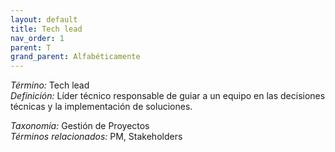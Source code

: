 ```yaml
---
layout: default
title: Tech lead
nav_order: 1
parent: T
grand_parent: Alfabéticamente
---
```


*Término:* Tech lead  
*Definición:* Líder técnico responsable de guiar a un equipo en las decisiones técnicas y la implementación de soluciones.

*Taxonomía:* Gestión de Proyectos  
*Términos relacionados:* PM, Stakeholders
